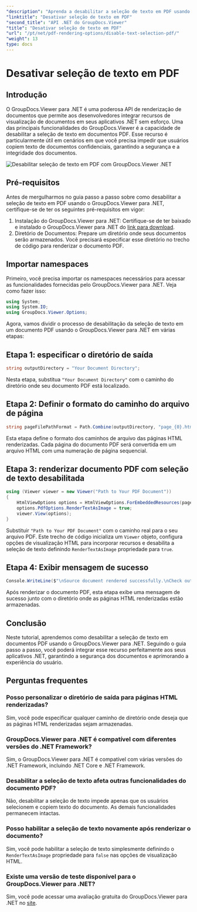 ```yaml
---
"description": "Aprenda a desabilitar a seleção de texto em PDF usando o GroupDocs.Viewer para .NET. Siga nosso guia passo a passo para uma integração perfeita."
"linktitle": "Desativar seleção de texto em PDF"
"second_title": "API .NET do GroupDocs.Viewer"
"title": "Desativar seleção de texto em PDF"
"url": "/pt/net/pdf-rendering-options/disable-text-selection-pdf/"
"weight": 13
type: docs
---
```

# Desativar seleção de texto em PDF

## Introdução
O GroupDocs.Viewer para .NET é uma poderosa API de renderização de documentos que permite aos desenvolvedores integrar recursos de visualização de documentos em seus aplicativos .NET sem esforço. Uma das principais funcionalidades do GroupDocs.Viewer é a capacidade de desabilitar a seleção de texto em documentos PDF. Esse recurso é particularmente útil em cenários em que você precisa impedir que usuários copiem texto de documentos confidenciais, garantindo a segurança e a integridade dos documentos.

![Desabilitar seleção de texto em PDF com GroupDocs.Viewer .NET](/viewer/pdf-rendering-options/disable-text-selection-in-pdf.png)

## Pré-requisitos
Antes de mergulharmos no guia passo a passo sobre como desabilitar a seleção de texto em PDF usando o GroupDocs.Viewer para .NET, certifique-se de ter os seguintes pré-requisitos em vigor:
1. Instalação do GroupDocs.Viewer para .NET: Certifique-se de ter baixado e instalado o GroupDocs.Viewer para .NET do [link para download](https://releases.groupdocs.com/viewer/net/).
2. Diretório de Documentos: Prepare um diretório onde seus documentos serão armazenados. Você precisará especificar esse diretório no trecho de código para renderizar o documento PDF.

## Importar namespaces
Primeiro, você precisa importar os namespaces necessários para acessar as funcionalidades fornecidas pelo GroupDocs.Viewer para .NET. Veja como fazer isso:

```csharp
using System;
using System.IO;
using GroupDocs.Viewer.Options;
```

Agora, vamos dividir o processo de desabilitação da seleção de texto em um documento PDF usando o GroupDocs.Viewer para .NET em várias etapas:
## Etapa 1: especificar o diretório de saída
```csharp
string outputDirectory = "Your Document Directory";
```
Nesta etapa, substitua `"Your Document Directory"` com o caminho do diretório onde seu documento PDF está localizado.
## Etapa 2: Definir o formato do caminho do arquivo de página
```csharp
string pageFilePathFormat = Path.Combine(outputDirectory, "page_{0}.html");
```
Esta etapa define o formato dos caminhos de arquivo das páginas HTML renderizadas. Cada página do documento PDF será convertida em um arquivo HTML com uma numeração de página sequencial.
## Etapa 3: renderizar documento PDF com seleção de texto desabilitada
```csharp
using (Viewer viewer = new Viewer("Path to Your PDF Document"))
{
    HtmlViewOptions options = HtmlViewOptions.ForEmbeddedResources(pageFilePathFormat);
    options.PdfOptions.RenderTextAsImage = true;
    viewer.View(options);
}
```
Substituir `"Path to Your PDF Document"` com o caminho real para o seu arquivo PDF. Este trecho de código inicializa um `Viewer` objeto, configura opções de visualização HTML para incorporar recursos e desabilita a seleção de texto definindo `RenderTextAsImage` propriedade para `true`.
## Etapa 4: Exibir mensagem de sucesso
```csharp
Console.WriteLine($"\nSource document rendered successfully.\nCheck output in {outputDirectory}.");
```
Após renderizar o documento PDF, esta etapa exibe uma mensagem de sucesso junto com o diretório onde as páginas HTML renderizadas estão armazenadas.

## Conclusão
Neste tutorial, aprendemos como desabilitar a seleção de texto em documentos PDF usando o GroupDocs.Viewer para .NET. Seguindo o guia passo a passo, você poderá integrar esse recurso perfeitamente aos seus aplicativos .NET, garantindo a segurança dos documentos e aprimorando a experiência do usuário.
## Perguntas frequentes
### Posso personalizar o diretório de saída para páginas HTML renderizadas?
Sim, você pode especificar qualquer caminho de diretório onde deseja que as páginas HTML renderizadas sejam armazenadas.
### GroupDocs.Viewer para .NET é compatível com diferentes versões do .NET Framework?
Sim, o GroupDocs.Viewer para .NET é compatível com várias versões do .NET Framework, incluindo .NET Core e .NET Framework.
### Desabilitar a seleção de texto afeta outras funcionalidades do documento PDF?
Não, desabilitar a seleção de texto impede apenas que os usuários selecionem e copiem texto do documento. As demais funcionalidades permanecem intactas.
### Posso habilitar a seleção de texto novamente após renderizar o documento?
Sim, você pode habilitar a seleção de texto simplesmente definindo o `RenderTextAsImage` propriedade para `false` nas opções de visualização HTML.
### Existe uma versão de teste disponível para o GroupDocs.Viewer para .NET?
Sim, você pode acessar uma avaliação gratuita do GroupDocs.Viewer para .NET no [site](https://releases.groupdocs.com/).